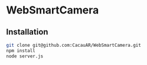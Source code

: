 # WebSmartCamera

## Installation

```bash
git clone git@github.com:CacauAR/WebSmartCamera.git
npm install
node server.js
```